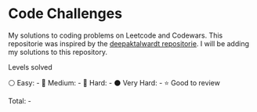 # Code Challenges

My solutions to coding problems on Leetcode and Codewars. This repositorie was inspired by the [deepaktalwardt repositorie](https://github.com/deepaktalwardt/interview-prep-cpp). I will be adding my solutions to this repository.

Levels solved

⚪ Easy: -
🔵 Medium: -
🔴 Hard: -
⚫ Very Hard: -
⭐ Good to review

Total: -
